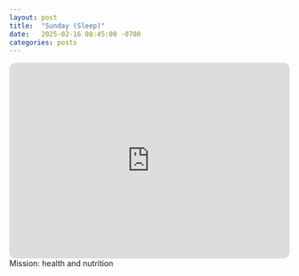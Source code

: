 ```yaml
---
layout: post
title:  "Sunday (Sleep)"
date:   2025-02-16 08:45:00 -0700
categories: posts
---
```

<iframe style="border-radius:12px" src="https://open.spotify.com/embed/playlist/6AosgHkBa5rLTJapIl9FXq?utm_source=generator" width="100%" height="352" frameBorder="0" allowfullscreen="" allow="autoplay; clipboard-write; encrypted-media; fullscreen; picture-in-picture" loading="lazy"></iframe>
Mission: health and nutrition
